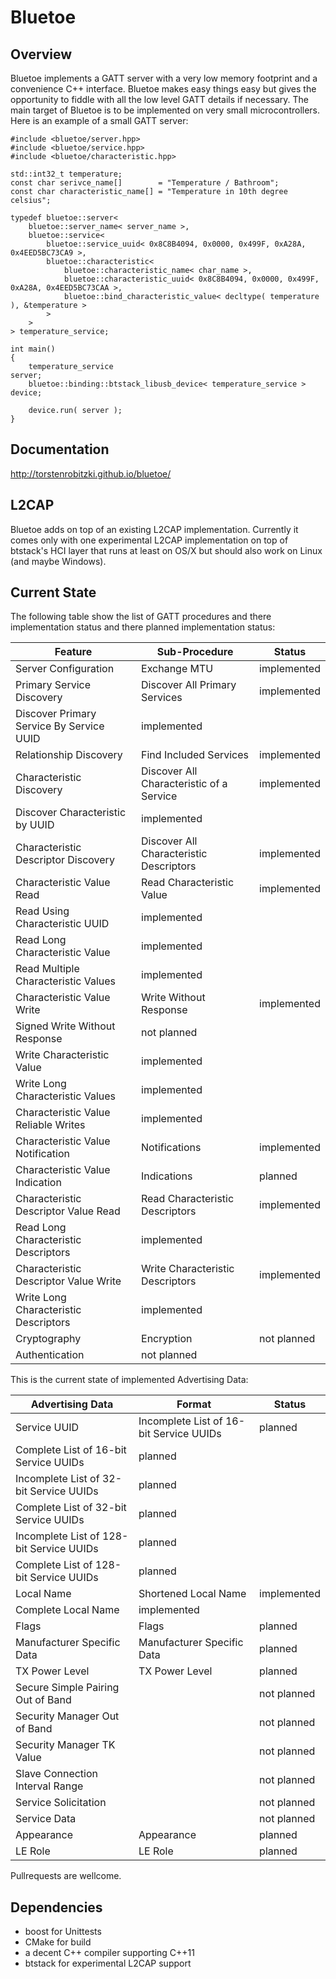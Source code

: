 # Bluetoe

## Overview

Bluetoe implements a GATT server with a very low memory footprint and a convenience C++ interface. Bluetoe makes easy things easy but gives the opportunity to fiddle with all the low level GATT details if necessary. The main target of Bluetoe is to be implemented on very small microcontrollers. Here is an example of a small GATT server:

    #include <bluetoe/server.hpp>
    #include <bluetoe/service.hpp>
    #include <bluetoe/characteristic.hpp>

    std::int32_t temperature;
    const char serivce_name[]        = "Temperature / Bathroom";
    const char characteristic_name[] = "Temperature in 10th degree celsius";

    typedef bluetoe::server<
        bluetoe::server_name< server_name >,
        bluetoe::service<
            bluetoe::service_uuid< 0x8C8B4094, 0x0000, 0x499F, 0xA28A, 0x4EED5BC73CA9 >,
            bluetoe::characteristic<
                bluetoe::characteristic_name< char_name >,
                bluetoe::characteristic_uuid< 0x8C8B4094, 0x0000, 0x499F, 0xA28A, 0x4EED5BC73CAA >,
                bluetoe::bind_characteristic_value< decltype( temperature ), &temperature >
            >
        >
    > temperature_service;

    int main()
    {
        temperature_service                                             server;
        bluetoe::binding::btstack_libusb_device< temperature_service >  device;

        device.run( server );
    }

## Documentation

http://torstenrobitzki.github.io/bluetoe/

## L2CAP

Bluetoe adds on top of an existing L2CAP implementation. Currently it comes only with one experimental L2CAP implementation on top of btstack's HCI layer that runs at least on OS/X but should also work on Linux (and maybe Windows).

## Current State

The following table show the list of GATT procedures and there implementation status and there planned implementation status:

Feature | Sub-Procedure | Status
--------|---------------|-------
Server Configuration|Exchange MTU|implemented
Primary Service Discovery|Discover All Primary Services|implemented
 |Discover Primary Service By Service UUID|implemented
Relationship Discovery|Find Included Services|implemented
Characteristic Discovery|Discover All Characteristic of a Service|implemented
 |Discover Characteristic by UUID|implemented
Characteristic Descriptor Discovery|Discover All Characteristic Descriptors|implemented
Characteristic Value Read|Read Characteristic Value|implemented
 |Read Using Characteristic UUID|implemented
 |Read Long Characteristic Value|implemented
 |Read Multiple Characteristic Values|implemented
Characteristic Value Write| Write Without Response|implemented
 |Signed Write Without Response|not planned
 |Write Characteristic Value|implemented
 |Write Long Characteristic Values|implemented
 |Characteristic Value Reliable Writes|implemented
Characteristic Value Notification|Notifications|implemented
Characteristic Value Indication|Indications|planned
Characteristic Descriptor Value Read|Read Characteristic Descriptors|implemented
 |Read Long Characteristic Descriptors|implemented
Characteristic Descriptor Value Write|Write Characteristic Descriptors|implemented
 |Write Long Characteristic Descriptors|implemented
Cryptography|Encryption|not planned
 |Authentication|not planned

This is the current state of implemented Advertising Data:

Advertising Data|Format|Status
----------------|------|------
Service UUID|Incomplete List of 16-bit Service UUIDs|planned
 |Complete List of 16-bit Service UUIDs|planned
 |Incomplete List of 32-bit Service UUIDs|planned
 |Complete List of 32-bit Service UUIDs|planned
 |Incomplete List of 128-bit Service UUIDs|planned
 |Complete List of 128-bit Service UUIDs|planned
Local Name|Shortened Local Name|implemented
 |Complete Local Name|implemented
Flags|Flags|planned
Manufacturer Specific Data|Manufacturer Specific Data|planned
TX Power Level|TX Power Level|planned
Secure Simple Pairing Out of Band||not planned
Security Manager Out of Band||not planned
Security Manager TK Value||not planned
Slave Connection Interval Range||not planned
Service Solicitation||not planned
Service Data||not planned
Appearance|Appearance|planned
LE Role|LE Role|planned

Pullrequests are wellcome.

## Dependencies
- boost for Unittests
- CMake for build
- a decent C++ compiler supporting C++11
- btstack for experimental L2CAP support
